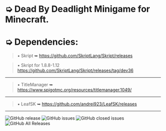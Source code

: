 # ➭ Dead By Deadlight Minigame for Minecraft.

# ➭ Dependencies:
> ▪ Skript ➥ https://github.com/SkriptLang/Skript/releases

> ▪ Skript for 1.8.8-1.12 https://github.com/SkriptLang/Skript/releases/tag/dev36
***
> ▪ TitleManager ➥ https://www.spigotmc.org/resources/titlemanager.1049/
***
> ▪ LeafSK ➥ https://github.com/andrei923/LeafSK/releases
***

![GitHub release](https://img.shields.io/github/release/andrei923/DeadByDeadlight.svg?style=for-the-badge)
![GitHub issues](https://img.shields.io/github/issues-raw/andrei923/DeadByDeadlight.svg?style=for-the-badge)
![GitHub closed issues](https://img.shields.io/github/issues-closed-raw/andrei923/DeadByDeadlight.svg?style=for-the-badge)
![GitHub All Releases](https://img.shields.io/github/downloads/andrei923/DeadByDeadlight/total.svg?style=for-the-badge)
